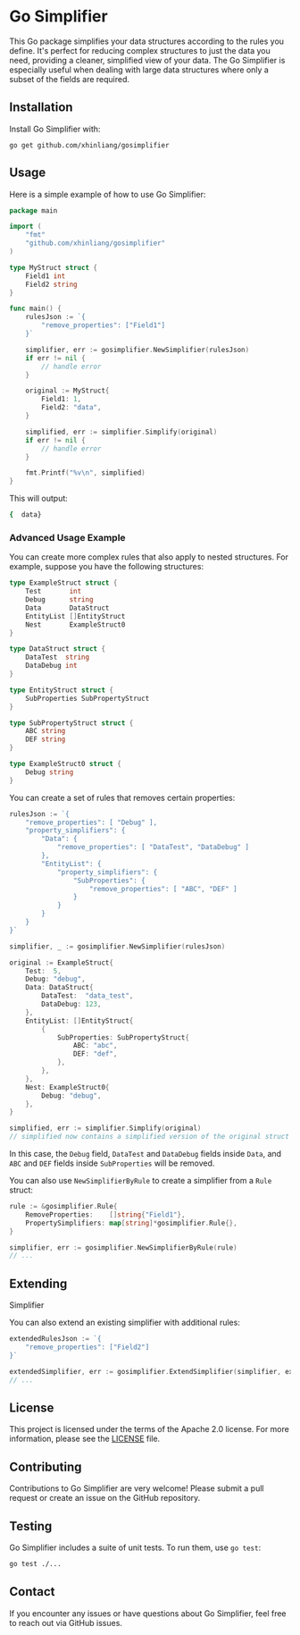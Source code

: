 # Go Simplifier

This Go package simplifies your data structures according to the rules you define. It's perfect for reducing complex structures to just the data you need, providing a cleaner, simplified view of your data. The Go Simplifier is especially useful when dealing with large data structures where only a subset of the fields are required.

## Installation

Install Go Simplifier with:

```
go get github.com/xhinliang/gosimplifier
```

## Usage

Here is a simple example of how to use Go Simplifier:

```go
package main

import (
	"fmt"
	"github.com/xhinliang/gosimplifier"
)

type MyStruct struct {
	Field1 int
	Field2 string
}

func main() {
	rulesJson := `{
		"remove_properties": ["Field1"]
	}`

	simplifier, err := gosimplifier.NewSimplifier(rulesJson)
	if err != nil {
		// handle error
	}

	original := MyStruct{
		Field1: 1,
		Field2: "data",
	}

	simplified, err := simplifier.Simplify(original)
	if err != nil {
		// handle error
	}

	fmt.Printf("%v\n", simplified)
}
```

This will output:

```sh
{  data}
```

### Advanced Usage Example

You can create more complex rules that also apply to nested structures. For example, suppose you have the following structures:

```go
type ExampleStruct struct {
	Test       int
	Debug      string
	Data       DataStruct
	EntityList []EntityStruct
	Nest       ExampleStruct0
}

type DataStruct struct {
	DataTest  string
	DataDebug int
}

type EntityStruct struct {
	SubProperties SubPropertyStruct
}

type SubPropertyStruct struct {
	ABC string
	DEF string
}

type ExampleStruct0 struct {
	Debug string
}
```

You can create a set of rules that removes certain properties:

```go
rulesJson := `{
	"remove_properties": [ "Debug" ],
	"property_simplifiers": {
		"Data": {
			"remove_properties": [ "DataTest", "DataDebug" ]
		},
		"EntityList": {
			"property_simplifiers": {
				"SubProperties": {
					"remove_properties": [ "ABC", "DEF" ]
				}
			}
		}
	}
}`

simplifier, _ := gosimplifier.NewSimplifier(rulesJson)

original := ExampleStruct{
	Test:  5,
	Debug: "debug",
	Data: DataStruct{
		DataTest:  "data_test",
		DataDebug: 123,
	},
	EntityList: []EntityStruct{
		{
			SubProperties: SubPropertyStruct{
				ABC: "abc",
				DEF: "def",
			},
		},
	},
	Nest: ExampleStruct0{
		Debug: "debug",
	},
}

simplified, err := simplifier.Simplify(original)
// simplified now contains a simplified version of the original struct
```

In this case, the `Debug` field, `DataTest` and `DataDebug` fields inside `Data`, and `ABC` and `DEF` fields inside `SubProperties` will be removed.

You can also use `NewSimplifierByRule` to create a simplifier from a `Rule` struct:

```go
rule := &gosimplifier.Rule{
	RemoveProperties:    []string{"Field1"},
	PropertySimplifiers: map[string]*gosimplifier.Rule{},
}

simplifier, err := gosimplifier.NewSimplifierByRule(rule)
// ...
```

## Extending

Simplifier

You can also extend an existing simplifier with additional rules:

```go
extendedRulesJson := `{
	"remove_properties": ["Field2"]
}`

extendedSimplifier, err := gosimplifier.ExtendSimplifier(simplifier, extendedRulesJson)
// ...
```

## License

This project is licensed under the terms of the Apache 2.0 license. For more information, please see the [LICENSE](LICENSE) file.

## Contributing

Contributions to Go Simplifier are very welcome! Please submit a pull request or create an issue on the GitHub repository.

## Testing

Go Simplifier includes a suite of unit tests. To run them, use `go test`:

```sh
go test ./...
```

## Contact

If you encounter any issues or have questions about Go Simplifier, feel free to reach out via GitHub issues.
